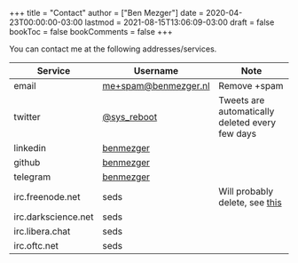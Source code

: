 +++
title = "Contact"
author = ["Ben Mezger"]
date = 2020-04-23T00:00:00-03:00
lastmod = 2021-08-15T13:06:09-03:00
draft = false
bookToc = false
bookComments = false
+++

You can contact me at the following addresses/services.

| Service             | Username                                            | Note                                                    |
|---------------------|-----------------------------------------------------|---------------------------------------------------------|
| email               | [me+spam@benmezger.nl](mailto:me+spam@benmezger.nl) | Remove +spam                                            |
| twitter             | [@sys\_reboot](https://twitter.com/sys%5Freboot)    | Tweets are automatically deleted every few days         |
| linkedin            | [benmezger](https://www.linkedin.com/in/benmezger/) |                                                         |
| github              | [benmezger](https://github.com/benmezger)           |                                                         |
| telegram            | [benmezger](https://t.me/benmezger)                 |                                                         |
| irc.freenode.net    | seds                                                | Will probably delete, see [this](https://www.kline.sh/) |
| irc.darkscience.net | seds                                                |                                                         |
| irc.libera.chat     | seds                                                |                                                         |
| irc.oftc.net        | seds                                                |                                                         |
